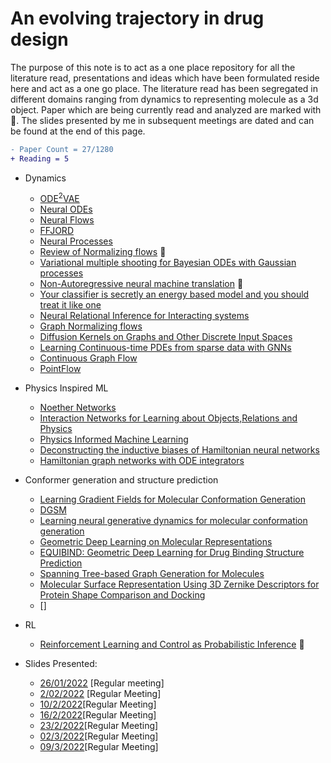 #  **An evolving trajectory in drug design**

<!--[![download](https://img.shields.io/badge/download-review-blue.svg)](https://iml-wg.github.io/HEPML-LivingReview/review/hepml-review.pdf)-->

The purpose of this note is to act as a one place repository for all the literature read, presentations and ideas which have been formulated reside here and act as a one go place. The literature read has been segregated in different domains ranging from dynamics to representing molecule as a 3d object. Paper which are being currently read and analyzed are marked with 📝. The slides presented by me in subsequent meetings are dated and can be found at the end of this page. 

```diff
- Paper Count = 27/1280
+ Reading = 5
```

*  Dynamics

      * [ODE<sup>2</sup>VAE](https://arxiv.org/pdf/1905.10994.pdf)
      * [Neural ODEs](https://arxiv.org/pdf/1806.07366.pdf)
      * [Neural Flows](https://proceedings.neurips.cc/paper/2021/file/b21f9f98829dea9a48fd8aaddc1f159d-Paper.pdf)
      * [FFJORD](https://arxiv.org/pdf/1810.01367.pdf)
      * [Neural Processes](https://arxiv.org/abs/1807.01622)
      * [Review of Normalizing flows](https://arxiv.org/pdf/1912.02762.pdf) 📝
      * [Variational multiple shooting for Bayesian ODEs with Gaussian processes](https://arxiv.org/pdf/2106.10905.pdf)
      * [Non-Autoregressive neural machine translation](https://openreview.net/pdf?id=B1l8BtlCb) 📝
      * [Your classifier is secretly an energy based model and you should treat it like one](https://arxiv.org/abs/1912.03263)
      * [Neural Relational Inference for Interacting systems](https://arxiv.org/pdf/2102.10240.pdf)
      * [Graph Normalizing flows](https://arxiv.org/pdf/1905.13177.pdf)
      * [Diffusion Kernels on Graphs and Other Discrete Input Spaces](https://www.ml.cmu.edu/research/dap-papers/kondor-diffusion-kernels.pdf)
      * [Learning Continuous-time PDEs from sparse data with GNNs](https://arxiv.org/abs/2006.08956)
      * [Continuous Graph Flow](https://arxiv.org/abs/1908.02436)
      * [PointFlow](https://arxiv.org/pdf/1906.12320.pdf)
      
* Physics Inspired ML

     * [Noether Networks](https://arxiv.org/pdf/2112.03321.pdf)
     * [Interaction Networks for Learning about Objects,Relations and Physics](https://arxiv.org/pdf/1612.00222.pdf)
     * [Physics Informed Machine Learning](https://www.nature.com/articles/s42254-021-00314-5.pdf)
     * [Deconstructing the inductive biases of Hamiltonian neural networks](https://arxiv.org/pdf/2202.04836.pdf)
     * [Hamiltonian graph networks with ODE integrators](https://arxiv.org/abs/1909.12790)
    

*  Conformer generation and structure prediction

      * [Learning Gradient Fields for Molecular Conformation Generation](https://arxiv.org/pdf/2105.03902.pdf)
      * [DGSM](https://proceedings.neurips.cc/paper/2021/file/a45a1d12ee0fb7f1f872ab91da18f899-Paper.pdf)
      * [Learning neural generative dynamics for molecular conformation generation](https://arxiv.org/pdf/2102.10240.pdf)
      * [Geometric Deep Learning on Molecular Representations](https://arxiv.org/pdf/2107.12375.pdf)
      * [EQUIBIND: Geometric Deep Learning for Drug Binding Structure Prediction](https://arxiv.org/pdf/2202.05146.pdf)
      * [Spanning Tree-based Graph Generation for Molecules](https://openreview.net/forum?id=w60btE_8T2m)
      * [Molecular Surface Representation Using 3D Zernike Descriptors for Protein Shape
Comparison and Docking](https://pubmed.ncbi.nlm.nih.gov/21787306/)
      * []

*  RL

      * [Reinforcement Learning and Control as Probabilistic Inference](https://arxiv.org/pdf/1805.00909.pdf) 📝
  
  
         
*  Slides Presented:
     
      * [26/01/2022](https://github.com/yogeshverma1998/yogeshverma1998.github.io/blob/main/ppt_260122.pdf) [Regular meeting]
      * [2/02/2022](https://github.com/yogeshverma1998/yogeshverma1998.github.io/blob/main/ppt_02022022.pdf) [Regular Meeting]
      * [10/2/2022](https://aaltofi-my.sharepoint.com/:p:/g/personal/yogesh_verma_aalto_fi/EWoJvVJtTjxMq-VD1zCVh_0B0aj8D7Ukapw7A-fc68ksSA?e=0k0jAU)[Regular Meeting]
      * [16/2/2022](https://github.com/yogeshverma1998/yogeshverma1998.github.io/blob/main/ppt_16022022.pdf)[Regular Meeting]
      * [23/2/2022](https://github.com/yogeshverma1998/yogeshverma1998.github.io/blob/main/ppt_23022022.pdf)[Regular Meeting]
      * [02/3/2022](https://github.com/yogeshverma1998/yogeshverma1998.github.io/blob/main/ppt_02032022.pdf)[Regular Meeting]
      * [09/3/2022](https://github.com/yogeshverma1998/yogeshverma1998.github.io/blob/main/ppt_09032022.pdf)[Regular Meeting]















<!--

#  **A Living Review of Machine Learning for Particle Physics**

*Modern machine learning techniques, including deep learning, is rapidly being applied, adapted, and developed for high energy physics.  The goal of this document is to provide a nearly comprehensive list of citations for those developing and applying these approaches to experimental, phenomenological, or theoretical analyses.  As a living document, it will be updated as often as possible to incorporate the latest developments.  A list of proper (unchanging) reviews can be found within.  Papers are grouped into a small set of topics to be as useful as possible.  Suggestions are most welcome.*

[![download](https://img.shields.io/badge/download-review-blue.svg)](https://iml-wg.github.io/HEPML-LivingReview/review/hepml-review.pdf)

The purpose of this note is to collect references for modern machine learning as applied to particle physics.  A minimal number of categories is chosen in order to be as useful as possible.  Note that papers may be referenced in more than one category.  The fact that a paper is listed in this document does not endorse or validate its content - that is for the community (and for peer-review) to decide.  Furthermore, the classification here is a best attempt and may have flaws - please let us know if (a) we have missed a paper you think should be included, (b) a paper has been misclassified, or (c) a citation for a paper is not correct or if the journal information is now available.  In order to be as useful as possible, this document will continue to evolve so please check back before you write your next paper.  If you find this review helpful, please consider citing it using \cite{hepmllivingreview} in HEPML.bib.


You can use the [editor on GitHub](https://github.com/yogeshverma1998/yogeshverma1998.github.io/edit/main/README.md) to maintain and preview the content for your website in Markdown files.

Whenever you commit to this repository, GitHub Pages will run [Jekyll](https://jekyllrb.com/) to rebuild the pages in your site, from the content in your Markdown files.

### Markdown

Markdown is a lightweight and easy-to-use syntax for styling your writing. It includes conventions for

```markdown
Syntax highlighted code block

# Header 1
## Header 2
### Header 3



- Bulleted
- List

1. Numbered
2. List

**Bold** and _Italic_ and `Code` text

[Link](url) and ![Image](src)
```

For more details see [Basic writing and formatting syntax](https://docs.github.com/en/github/writing-on-github/getting-started-with-writing-and-formatting-on-github/basic-writing-and-formatting-syntax).

### Jekyll Themes

Your Pages site will use the layout and styles from the Jekyll theme you have selected in your [repository settings](https://github.com/yogeshverma1998/yogeshverma1998.github.io/settings/pages). The name of this theme is saved in the Jekyll `_config.yml` configuration file.

### Support or Contact

Having trouble with Pages? Check out our [documentation](https://docs.github.com/categories/github-pages-basics/) or [contact support](https://support.github.com/contact) and we’ll help you sort it out.
-->
